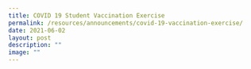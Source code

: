 ```yaml
---
title: COVID 19 Student Vaccination Exercise
permalink: /resources/announcements/covid-19-vaccination-exercise/
date: 2021-06-02
layout: post
description: ""
image: ""
---
```

